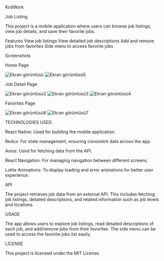 KodWork

Job Listing

This project is a mobile application where users can browse job listings, view job details, and save their favorite jobs.


Features
View job listings
View detailed job descriptions
Add and remove jobs from favorites
Side menu to access favorite jobs



Screenshots

Home Page

![Ekran görüntüsü](https://github.com/user-attachments/assets/4afdf2a4-b6a7-4a50-a6bb-9ba93fa5e228)
![Ekran görüntüsü5](https://github.com/user-attachments/assets/f21704c8-d796-4a05-9e3e-daf8164649b6)

Job Detail Page

![Ekran görüntüsü2](https://github.com/user-attachments/assets/aef47b46-3b12-453e-ba5e-1d2ad24b5a74)
![Ekran görüntüsü3](https://github.com/user-attachments/assets/da68fb19-93b5-486c-8d99-b6acdde9383e)
![Ekran görüntüsü4](https://github.com/user-attachments/assets/5854dd4b-94bb-4590-bf53-0bfb5890cdd9)

Favorites Page

![Ekran görüntüsü6](https://github.com/user-attachments/assets/769ea8ad-f18c-4162-9932-9473c7c3bd1d)
![Ekran görüntüsü7](https://github.com/user-attachments/assets/09ca9dd3-a5de-4ef7-9950-29b37a103f3d)



TECHNOLOGIES USED

React Native: Used for building the mobile application.

Redux: For state management, ensuring consistent data across the app.

Axios: Used for fetching data from the API.

React Navigation: For managing navigation between different screens.

Lottie Animations: To display loading and error animations for better user experience.



API


The project retrieves job data from an external API. This includes fetching job listings, detailed descriptions, and related information such as job levels and locations.



USAGE

The app allows users to explore job listings, read detailed descriptions of each job, and add/remove jobs from their favorites. The side menu can be used to access the favorite jobs list easily.

LİCENSE

This project is licensed under the MIT License.

